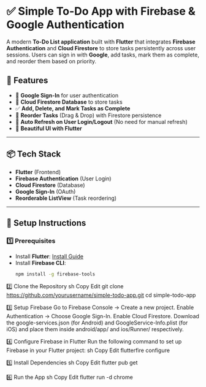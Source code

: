# ✅ Simple To-Do App with Firebase & Google Authentication

A modern **To-Do List application** built with **Flutter** that integrates **Firebase Authentication** and **Cloud Firestore** to store tasks persistently across user sessions. Users can sign in with **Google**, add tasks, mark them as complete, and reorder them based on priority.

## 🎯 Features
- 🔐 **Google Sign-In** for user authentication  
- 📂 **Cloud Firestore Database** to store tasks  
- ✅ **Add, Delete, and Mark Tasks as Complete**  
- 📌 **Reorder Tasks** (Drag & Drop) with Firestore persistence  
- 🔄 **Auto Refresh on User Login/Logout** (No need for manual refresh)  
- 🎨 **Beautiful UI with Flutter**  

---

## 📦 **Tech Stack**
- **Flutter** (Frontend)
- **Firebase Authentication** (User Login)
- **Cloud Firestore** (Database)
- **Google Sign-In** (OAuth)
- **Reorderable ListView** (Task reordering)

---

## 🚀 **Setup Instructions**
### **1️⃣ Prerequisites**
- Install **Flutter**: [Install Guide](https://flutter.dev/docs/get-started/install)
- Install **Firebase CLI**:  
  ```sh
  npm install -g firebase-tools


2️⃣ Clone the Repository
sh
Copy
Edit
git clone https://github.com/yourusername/simple-todo-app.git
cd simple-todo-app


3️⃣ Setup Firebase
Go to Firebase Console → Create a new project.
Enable Authentication → Choose Google Sign-In.
Enable Cloud Firestore.
Download the google-services.json (for Android) and GoogleService-Info.plist (for iOS) and place them inside android/app/ and ios/Runner/ respectively.


4️⃣ Configure Firebase in Flutter
Run the following command to set up Firebase in your Flutter project:
sh
Copy
Edit
flutterfire configure


5️⃣ Install Dependencies
sh
Copy
Edit
flutter pub get


6️⃣ Run the App
sh
Copy
Edit
flutter run -d chrome
